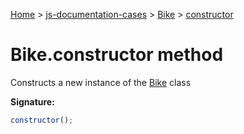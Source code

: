 [Home](./index) &gt; [js-documentation-cases](./js-documentation-cases.md) &gt; [Bike](./js-documentation-cases.bike.md) &gt; [constructor](./js-documentation-cases.bike.constructor.md)

# Bike.constructor method

Constructs a new instance of the [Bike](./js-documentation-cases.bike.md) class

**Signature:**
```javascript
constructor();
```
